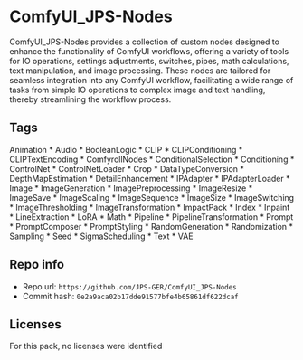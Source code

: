 # ComfyUI_JPS-Nodes
ComfyUI_JPS-Nodes provides a collection of custom nodes designed to enhance the functionality of ComfyUI workflows, offering a variety of tools for IO operations, settings adjustments, switches, pipes, math calculations, text manipulation, and image processing. These nodes are tailored for seamless integration into any ComfyUI workflow, facilitating a wide range of tasks from simple IO operations to complex image and text handling, thereby streamlining the workflow process.

## Tags
Animation * Audio * BooleanLogic * CLIP * CLIPConditioning * CLIPTextEncoding * ComfyrollNodes * ConditionalSelection * Conditioning * ControlNet * ControlNetLoader * Crop * DataTypeConversion * DepthMapEstimation * DetailEnhancement * IPAdapter * IPAdapterLoader * Image * ImageGeneration * ImagePreprocessing * ImageResize * ImageSave * ImageScaling * ImageSequence * ImageSize * ImageSwitching * ImageThresholding * ImageTransformation * ImpactPack * Index * Inpaint * LineExtraction * LoRA * Math * Pipeline * PipelineTransformation * Prompt * PromptComposer * PromptStyling * RandomGeneration * Randomization * Sampling * Seed * SigmaScheduling * Text * VAE

## Repo info
- Repo url: `https://github.com/JPS-GER/ComfyUI_JPS-Nodes`
- Commit hash: `0e2a9aca02b17dde91577bfe4b65861df622dcaf`

## Licenses
For this pack, no licenses were identified